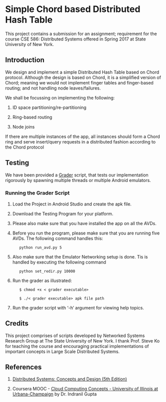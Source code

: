 # Simple Chord based Distributed Hash Table 
This project contains a submission for an assignment; requirement for the course CSE 586: Distributed Systems offered in Spring 2017 at State University of New York.

## Introduction
We design and implement a simple Distributed Hash Table based on Chord protocol. Although the design is based on Chord, it is a simplified version of Chord; meaning we would not implement finger tables and finger-based routing; and not handling node leaves/failures.

We shall be focussing on implementing the following:
  1. ID space partitioning/re-partitioning
  
  2. Ring-based routing
  
  3. Node joins
  
If there are multiple instances of the app, all instances should form a Chord ring and serve insert/query requests in a distributed fashion according to the Chord protocol

## Testing

We have been provided a [Grader]() script, that tests our implementation rigorously by spawning multiple threads or multiple Android emulators.

### Running the Grader Script

  1. Load the Project in Android Studio and create the apk file.
  
  2. Download the Testing Program for your platform.
  
  3. Please also make sure that you have installed the app on all the AVDs.
  
  4. Before you run the program, please make sure that you are running five AVDs. The following command handles this:
       ```   
          python run_avd.py 5
       ```
  
  5. Also make sure that the Emulator Networking setup is done. Tis is handled by executing the following command
       ```
          python set_redir.py 10000
       ```
  
  6. Run the grader as illustrated:
       ```
          $ chmod +x < grader executable>
          
          $ ./< grader executable> apk file path
       ```
  
  7. Run the grader script with ‘-h’ argument for viewing help topics.

## Credits

This project comprises of scripts developed by Networked Systems Research Group at The State University of New York. I thank Prof. Steve Ko for teaching the course and encouraging practical implementations of important concepts in Large Scale Distributed Systems.

## References

   1. [Distributed Systems: Concepts and Design (5th Edition)](https://www.pearsonhighered.com/program/Coulouris-Distributed-Systems-Concepts-and-Design-5th-Edition/PGM85317.html) 

   2. Coursera MOOC - [Cloud Computing Concepts - University of Illinois at Urbana-Champaign](https://www.coursera.org/learn/cloud-computing) by Dr. Indranil Gupta
